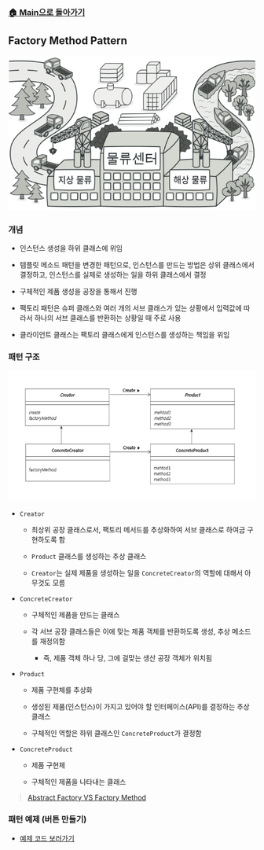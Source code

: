 ### [🏠 Main으로 돌아가기](../../README.md)

## Factory Method Pattern

![factory_method_1](../../image/refactoring-guru/factory-method.png)

### 개념

- 인스턴스 생성을 하위 클래스에 위임

- 템플릿 메소드 패턴을 변경한 패턴으로, 인스턴스를 만드는 방법은 상위 클래스에서 결정하고, 인스턴스를 실제로 생성하는 일을 하위 클래스에서 결정

- 구체적인 제품 생성을 공장을 통해서 진행

- 팩토리 패턴은 슈퍼 클래스와 여러 개의 서브 클래스가 있는 상황에서 입력값에 따라서 하나의 서브 클래스를 반환하는 상황일 때 주로 사용

- 클라이언트 클래스는 팩토리 클래스에게 인스턴스를 생성하는 책임을 위임

### 패턴 구조

![factory_method_1](../../image/structure/factory_method_1.png)

- `Creator`

  - 최상위 공장 클래스로서, 팩토리 메서드를 추상화하여 서브 클래스로 하여금 구현하도록 함

  - `Product` 클래스를 생성하는 추상 클래스

  - `Creator`는 실제 제품을 생성하는 일을 `ConcreteCreator`의 역할에 대해서 아무것도 모름

- `ConcreteCreator`

  - 구체적인 제품을 만드는 클래스

  - 각 서브 공장 클래스들은 이에 맞는 제품 객체를 반환하도록 생성, 추상 메소드를 재정의함

    - 즉, 제품 객체 하나 당, 그에 걸맞는 생산 공장 객체가 위치됨

- `Product`

  - 제품 구현체를 추상화

  - 생성된 제품(인스턴스)이 가지고 있어야 할 인터페이스(API)를 결정하는 추상 클래스

  - 구체적인 역할은 하위 클래스인 `ConcreteProduct`가 결정함

- `ConcreteProduct`

  - 제품 구현체

  - 구체적인 제품을 나타내는 클래스

> [Abstract Factory VS Factory Method](../AbstractVSFactoryMethod/README.md)

### 패턴 예제 (버튼 만들기)

- [예제 코드 보러가기](../AbstractVSFactoryMethod/ButtonExample/)
